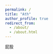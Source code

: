 ```yaml
---
permalink: /
title: "Ath"
author_profile: true
redirect_from: 
  - /about/
  - /about.html
---
```


屁股
